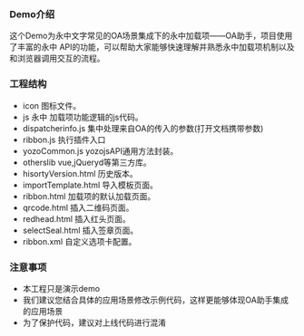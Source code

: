### Demo介绍

这个Demo为永中文字常见的OA场景集成下的永中加载项——OA助手，项目使用了丰富的永中 API的功能，可以帮助大家能够快速理解并熟悉永中加载项机制以及和浏览器调用交互的流程。

### 工程结构

* icon 						图标文件。
* js						永中 加载项功能逻辑的js代码。
* dispatcherinfo.js         集中处理来自OA的传入的参数(打开文档携带参数)
* ribbon.js                 执行插件入口
* yozoCommon.js             yozojsAPI通用方法封装。
* otherslib					vue,jQueryd等第三方库。
* hisortyVersion.html				历史版本。
* importTemplate.html		导入模板页面。
* ribbon.html				加载项的默认加载页面。
* qrcode.html				插入二维码页面。
* redhead.html				插入红头页面。 
* selectSeal.html			插入签章页面。 
* ribbon.xml				自定义选项卡配置。 

### 注意事项

* 本工程只是演示demo
* 我们建议您结合具体的应用场景修改示例代码，这样更能够体现OA助手集成的应用场景
* 为了保护代码，建议对上线代码进行混淆

